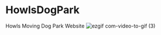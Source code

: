 # HowlsDogPark
Howls Moving Dog Park Website
![ezgif com-video-to-gif (3)](https://github.com/BrentCleary/HowlsDogPark/assets/69173728/7bb9f90f-f1c1-4804-be70-b6c84754c649)
